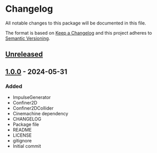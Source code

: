# Changelog
All notable changes to this package will be documented in this file.

The format is based on [Keep a Changelog](http://keepachangelog.com/en/1.0.0/)
and this project adheres to [Semantic Versioning](http://semver.org/spec/v2.0.0.html).

## [Unreleased]

## [1.0.0] - 2024-05-31
### Added
- ImpulseGenerator
- Confiner2D
- Confiner2DCollider
- Cinemachine dependency
- CHANGELOG
- Package file
- README
- LICENSE
- gitignore
- Initial commit

[Unreleased]: https://github.com/HyagoOliveira/Cinemachine/compare/1.0.0...main
[1.0.0]: https://github.com/HyagoOliveira/Cinemachine/tree/1.0.0/